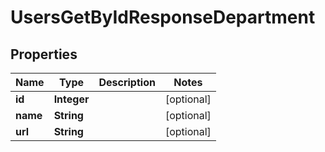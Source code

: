 

# UsersGetByIdResponseDepartment


## Properties

| Name | Type | Description | Notes |
|------------ | ------------- | ------------- | -------------|
|**id** | **Integer** |  |  [optional] |
|**name** | **String** |  |  [optional] |
|**url** | **String** |  |  [optional] |




